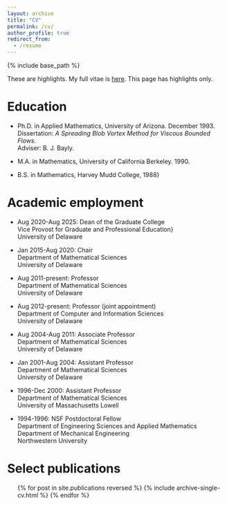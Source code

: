 ```yaml
---
layout: archive
title: "CV"
permalink: /cv/
author_profile: true
redirect_from:
  - /resume
---
```


{% include base_path %}

These are highlights. My full vitae is <a href="/files/CV.pdf" target="_blank"> here</a>. This page has highlights only.


Education
======
* Ph.D. in Applied Mathematics, University of Arizona. December 1993. <br> Dissertation: <i> A Spreading Blob Vortex Method for Viscous Bounded Flows.</i> <br> Adviser: B. J. Bayly.

* M.A. in Mathematics, University of California Berkeley. 1990.

* B.S. in Mathematics,  Harvey Mudd College, 1988}

Academic employment
======

* Aug 2020-Aug 2025: Dean of the Graduate College <br> Vice Provost for Graduate and Professional Education} <br> University of Delaware

* Jan 2015-Aug 2020: Chair <br> Department of Mathematical Sciences <br> University of Delaware

* Aug 2011-present: Professor <br> Department of Mathematical Sciences <br> University of Delaware

* Aug 2012-present: Professor (joint appointment) <br> Department of Computer and Information Sciences <br> University of Delaware

* Aug 2004-Aug 2011: Associate Professor <br> Department of Mathematical Sciences <br> University of Delaware

* Jan 2001-Aug 2004: Assistant Professor <br> Department of Mathematical Sciences <br> University of Delaware

* 1996-Dec 2000: Assistant Professor <br> Department of Mathematical Sciences <br> University of Massachusetts Lowell

* 1994-1996: NSF Postdoctoral Fellow <br> Department of Engineering Sciences and Applied Mathematics <br> Department of Mechanical Engineering <br> Northwestern University

Select publications
======
  <ul>{% for post in site.publications reversed %}
    {% include archive-single-cv.html %}
  {% endfor %}</ul>
  
